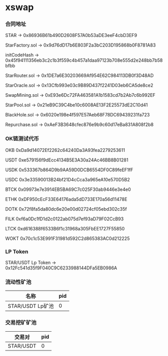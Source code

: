 # xswap
### 合同地址
STAR -> 0x86936B61b490D2608F57A0b53aDE3eeF4cbD3EF9

StarFactory.sol -> 0x9d76dD17b6E803F2a3bC203D195868b0F8781A83

initCodeHash -> 0x45f94111356eb3c2c1b3f559c4b457a1daa97123b708e555d2e248bb7b58bfbb

StarRouter.sol -> 0x1DE7a6E30203669Af954E62C984113DB0f3D48AD

StarOracle.sol -> 0x13Cfb993e03c9B89D437f2241D03eb6CA5de8ce2

SwapMining.sol -> 0xE93e6Dc72FA463581A1b1583cd7b2Ab7c6b992EF

StarPool.sol -> 0x21eB9C39C4be10c6008AE13F2E25573dE2C10d41

BlackHole.sol -> 0x6020e198e4f597E57Aeb68F78DC69439231fa723

Repurchase.sol -> 0xAeF3B3648cfec876e9b9c60d17eBa831A808f2b8

### OK链测试代币
OKB	0xDa9d14072Ef2262c64240Da3A93fea2279253611

USDT	0xe579156f9dEcc4134B5E3A30a24Ac46BB8B01281

USDK	0x533367b864D9b9AA59D0DCB6554DF0C89feEF1fF

USDC	0x3e33590013B24bf21D4cCca3a965eA10e570D5B2

BTCK	0x09973e7e3914EB5BA69C7c025F30ab9446e3e4e0

ETHK	0xDF950cEcF33E64176ada5dD733E170a56d11478E

DOTK	0x72f8fa5da80dc6e20e00d02724cf05ebd302c35f

FILK	0xf6a0Dc1fD1d2c0122ab075d7ef93aD79F02CcB93

LTCK	0xd616388f6533B6f1c31968a305FbEE1727F55850

WOKT	0x70c1c53E991F31981d592C2d865383AC0d212225



### LP Token
STAR/USDT Lp Token -> 0x12Fc541d35f9F040C9C6233988144DFa5EB0986A

### 流动性矿池

| 名称             | pid  |
| ---------------- | ---- |
| STAR/USDT Lp矿池 | 0    |

### 交易挖矿矿池

| 交易对             | pid  |
| ---------------- | ---- |
| STAR/USDT | 0    |

